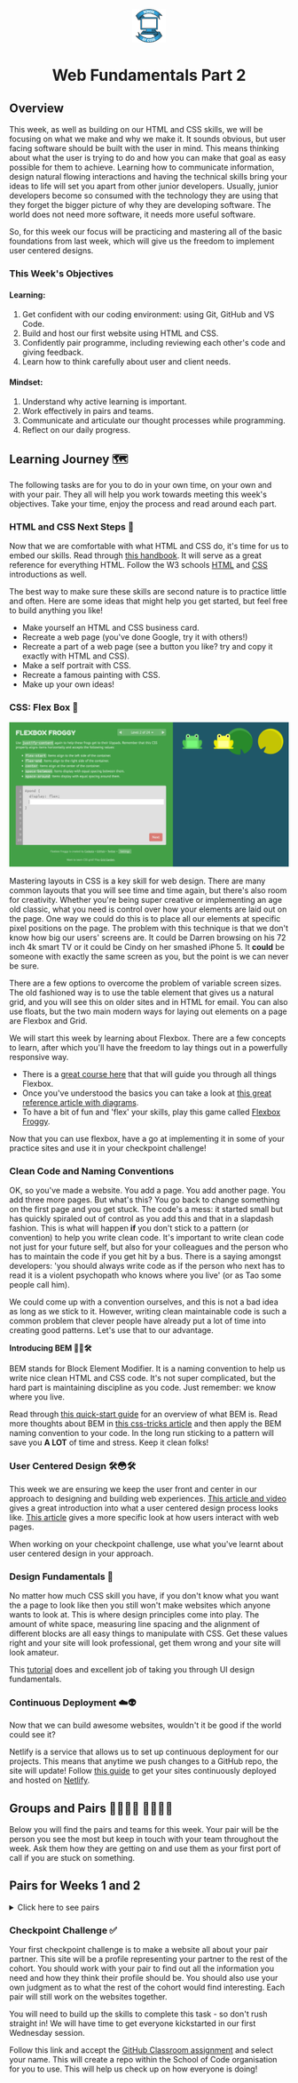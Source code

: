 <div align="center">
    <img alt="School of Code" src="./images/soc-logo.png" width="60" />
</div>
<h1 align="center">
  Web Fundamentals Part 2
</h1>

## Overview

This week, as well as building on our HTML and CSS skills, we will be focusing on what we make and why we make it. It sounds obvious, but user facing software should be built with the user in mind. This means thinking about what the user is trying to do and how you can make that goal as easy possible for them to achieve. Learning how to communicate information, design natural flowing interactions and having the technical skills bring your ideas to life will set you apart from other junior developers. Usually, junior developers become so consumed with the technology they are using that they forget the bigger picture of why they are developing software. The world does not need more software, it needs more useful software.

So, for this week our focus will be practicing and mastering all of the basic foundations from last week, which will give us the freedom to implement user centered designs.

### This Week's Objectives

#### Learning:

1. Get confident with our coding environment: using Git, GitHub and VS Code.
2. Build and host our first website using HTML and CSS.
3. Confidently pair programme, including reviewing each other's code and giving feedback.
4. Learn how to think carefully about user and client needs.

#### Mindset:

1. Understand why active learning is important.
2. Work effectively in pairs and teams.
3. Communicate and articulate our thought processes while programming.
4. Reflect on our daily progress.

## Learning Journey 🗺

The following tasks are for you to do in your own time, on your own and with your pair. They all will help you work towards meeting this week's objectives. Take your time, enjoy the process and read around each part.

### HTML and CSS Next Steps 👣

Now that we are comfortable with what HTML and CSS do, it's time for us to embed our skills. Read through [this handbook](https://www.freecodecamp.org/news/the-html-handbook/). It will serve as a great reference for everything HTML. Follow the W3 schools [HTML](https://www.w3schools.com/html/default.asp) and [CSS](https://www.w3schools.com/css/default.asp) introductions as well.

The best way to make sure these skills are second nature is to practice little and often. Here are some ideas that might help you get started, but feel free to build anything you like!

- Make yourself an HTML and CSS business card.
- Recreate a web page (you've done Google, try it with others!)
- Recreate a part of a web page (see a button you like? try and copy it exactly with HTML and CSS).
- Make a self portrait with CSS.
- Recreate a famous painting with CSS.
- Make up your own ideas!

### CSS: Flex Box 💪

![](./images/froggy.png)

Mastering layouts in CSS is a key skill for web design. There are many common layouts that you will see time and time again, but there's also room for creativity. Whether you're being super creative or implementing an age old classic, what you need is control over how your elements are laid out on the page. One way we could do this is to place all our elements at specific pixel positions on the page. The problem with this technique is that we don't know how big our users' screens are. It could be Darren browsing on his 72 inch 4k smart TV or it could be Cindy on her smashed iPhone 5. It **could** be someone with exactly the same screen as you, but the point is we can never be sure.

There are a few options to overcome the problem of variable screen sizes. The old fashioned way is to use the table element that gives us a natural grid, and you will see this on older sites and in HTML for email. You can also use floats, but the two main modern ways for laying out elements on a page are Flexbox and Grid.

We will start this week by learning about Flexbox. There are a few concepts to learn, after which you'll have the freedom to lay things out in a powerfully responsive way.

- There is a [great course here](https://flexbox.io/) that that will guide you through all things Flexbox.
- Once you've understood the basics you can take a look at [this great reference article with diagrams](https://css-tricks.com/snippets/css/a-guide-to-flexbox/).
- To have a bit of fun and 'flex' your skills, play this game called [Flexbox Froggy](https://flexboxfroggy.com/).

Now that you can use flexbox, have a go at implementing it in some of your practice sites and use it in your checkpoint challenge!

### Clean Code and Naming Conventions

OK, so you've made a website. You add a page. You add another page. You add three more pages. But what's this? You go back to change something on the first page and you get stuck. The code's a mess: it started small but has quickly spiraled out of control as you add this and that in a slapdash fashion. This is what will happen **if** you don't stick to a pattern (or convention) to help you write clean code. It's important to write clean code not just for your future self, but also for your colleagues and the person who has to maintain the code if you get hit by a bus. There is a saying amongst developers: 'you should always write code as if the person who next has to read it is a violent psychopath who knows where you live' (or as Tao some people call him).

We could come up with a convention ourselves, and this is not a bad idea as long as we stick to it. However, writing clean maintainable code is such a common problem that clever people have already put a lot of time into creating good patterns. Let's use that to our advantage.

**Introducing BEM 🧱🔥🛠**

BEM stands for Block Element Modifier. It is a naming convention to help us write nice clean HTML and CSS code. It's not super complicated, but the hard part is maintaining discipline as you code. Just remember: we know where you live.

Read through [this quick-start guide](https://en.bem.info/methodology/quick-start/) for an overview of what BEM is. Read more thoughts about BEM in [this css-tricks article](https://css-tricks.com/bem-101/) and then apply the BEM naming convention to your code. In the long run sticking to a pattern will save you **A LOT** of time and stress. Keep it clean folks!

### User Centered Design 🛠😳🛠

This week we are ensuring we keep the user front and center in our approach to designing and building web experiences. [This article and video](https://www.interaction-design.org/literature/topics/user-centered-design) gives a great introduction into what a user centered design process looks like. [This article](https://www.smashingmagazine.com/2008/01/10-principles-of-effective-web-design/) gives a more specific look at how users interact with web pages.

When working on your checkpoint challenge, use what you've learnt about user centered design in your approach.

### Design Fundamentals 📐

No matter how much CSS skill you have, if you don't know what you want the a page to look like then you still won't make websites which anyone wants to look at. This is where design principles come into play. The amount of white space, measuring line spacing and the alignment of different blocks are all easy things to manipulate with CSS. Get these values right and your site will look professional, get them wrong and your site will look amateur.

This [tutorial](https://scrimba.com/learn/design) does and excellent job of taking you through UI design fundamentals.

### Continuous Deployment ☁️👽

Now that we can build awesome websites, wouldn't it be good if the world could see it?

Netlify is a service that allows us to set up continuous deployment for our projects. This means that anytime we push changes to a GitHub repo, the site will update! Follow [this guide](https://www.netlify.com/blog/2016/10/27/a-step-by-step-guide-deploying-a-static-site-or-single-page-app/) to get your sites continuously deployed and hosted on [Netlify](https://www.netlify.com/).

## Groups and Pairs 👩‍💻👨‍💻 👩‍💻👨‍💻

Below you will find the pairs and teams for this week. Your pair will be the person you see the most but keep in touch with your team throughout the week. Ask them how they are getting on and use them as your first port of call if you are stuck on something.

## Pairs for Weeks 1 and 2

<details>
<summary>Click here to see pairs</summary>

| Pair | Team |                                             |
| ---- | ---- | ------------------------------------------- |
| 1    | A    | Tom Walker & Gurmukh Chandan                |
| 2    | A    | Rebecca Floyd & Sara Mohamoud               |
| 3    | B    | Sellanni McKenzie & Jamie Hannah            |
| 4    | B    | Amina Muhammad & Toby Smith                 |
| 5    | C    | Rumaanah Ellahi & Emilio Comiling           |
| 6    | C    | Lewis Murray & Catherine Butler             |
| 7    | D    | Kate Harrison & Alina Savin                 |
| 8    | D    | Becks Maybury & Nancy Echefu                |
| 9    | E    | Kelly Ryan & Muna Fidow                     |
| 10   | E    | Wiktor Nowicki & Merlin Jones               |
| 11   | F    | Helena Archer & Jack Browne                 |
| 12   | F    | Maryam Dar & Yonis Elmi                     |
| 13   | G    | Clarisse Leduc & Jubair Ahmed               |
| 14   | G    | Natalie Pinnock & Ines Perez                |
| 15   | H    | Rachel Haynes & Umar Begg                   |
| 16   | H    | Asfand Khan & Amdadur Rahman                |
| 17   | I    | Tania Yeromiyan & Jade Phipps               |
| 18   | I    | Claudiu Manta & Shola Quadri                |
| 19   | J    | Yasmin Mohamud & Jordan Linton & Ryan Brown |

</details>

### Checkpoint Challenge ✅

Your first checkpoint challenge is to make a website all about your pair partner. This site will be a profile representing your partner to the rest of the cohort. You should work with your pair to find out all the information you need and how they think their profile should be. You should also use your own judgment as to what the rest of the cohort would find interesting. Each pair will still work on the websites together.

You will need to build up the skills to complete this task - so don't rush straight in! We will have time to get everyone kickstarted in our first Wednesday session.

Follow this link and accept the [GitHub Classroom assignment](https://classroom.github.com/a/xDDHnM-e) and select your name. This will create a repo within the School of Code organisation for you to use. This will help us check up on how everyone is doing!
